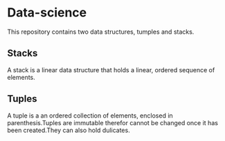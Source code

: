 # Data-science
This repository contains two data structures, tumples and stacks.
## Stacks
A stack is a linear data structure that holds a linear, ordered sequence of elements.

## Tuples
A tuple is a an ordered collection of elements, enclosed in parenthesis.Tuples are immutable therefor cannot be changed once it has been created.They can also hold dulicates.
